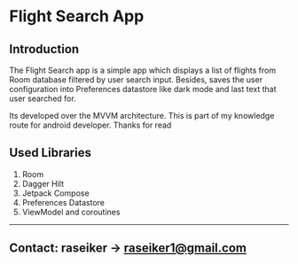 Flight Search App
============================

Introduction
----------------------------
The Flight Search app is a simple app which displays a list of flights from Room database filtered by user search input.
Besides, saves the user configuration into Preferences datastore like dark mode and last text that user searched for.

Its developed over the MVVM architecture.
This is part of my knowledge route for android developer. Thanks for read

Used Libraries
----------------------------
1. Room 
2. Dagger Hilt
3. Jetpack Compose
4. Preferences Datastore
5. ViewModel and coroutines


-----
Contact: raseiker -> raseiker1@gmail.com
-----
